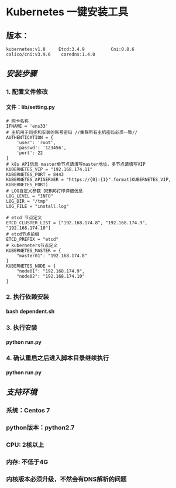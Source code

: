 # Kubernetes 一键安装工具
## 版本：
`kubernetes:v1.8    
Etcd:3.4.9         
Cni:0.8.6         
calico/cni:v3.9.6   
coredns:1.4.0   `
## _安装步骤_
### 1. 配置文件修改 
#### 文件：lib/setting.py
```
# 网卡名称
IFNAME = 'ens33'
# 主机用于同步和安装的账号密码 //集群所有主机密码必须一致//
AUTHENTICATION = {
    'user': 'root',
    'passwd': '123456',
    'port': 22
}
# k8s API信息 master单节点请填写master地址，多节点请填写VIP
KUBERNETES_VIP = "192.168.174.11"
KUBERNETES_PORT = 8443
KUBERNETES_APISERVER = "https://{0}:{1}".format(KUBERNETES_VIP, KUBERNETES_PORT)
# LOG自定义参数 DEBUG打印详细信息
LOG_LEVEL = "INFO"
LOG_DIR = "/tmp"
LOG_FILE = "install.log"

# etcd 节点定义
ETCD_CLUSTER_LIST = ["192.168.174.8", "192.168.174.9", "192.168.174.10"]
# etcd节点前缀
ETCD_PREFIX = "etcd"
# kuberneters节点定义
KUBERNETES_MASTER = {
    "master01": "192.168.174.8"
}
KUBERNETES_NODE = {
    "node01": "192.168.174.9",
    "node02": "192.168.174.10"
}
```
### 2. 执行依赖安装
#### bash dependent.sh
### 3. 执行安装
#### python run.py
### 4. 确认重启之后进入脚本目录继续执行
#### python run.py
##  _支持环境_
### 系统：Centos 7 
### python版本：python2.7
### CPU: 2核以上
### 内存: 不低于4G
### 内核版本必须升级，不然会有DNS解析的问题
